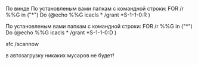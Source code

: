 
По винде 
По установленым вами папкам с командной строки:
FOR /r %%G in ("*") Do (@echo %%G
icacls * /grant *S-1-1-0:R )

По установленым вами папкам с командной строки:
FOR /r %%G in ("*") Do (@echo %%G
icacls * /grant *S-1-1-0:D )

sfc /scannow


в автозагрузку
никаких мусаров не будет!


